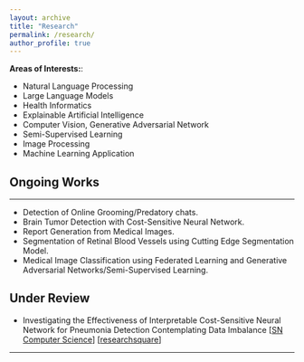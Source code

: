 ```yaml
---
layout: archive
title: "Research"
permalink: /research/
author_profile: true
---
```

<b>Areas of Interests:</b>:
* Natural Language Processing
* Large Language Models
* Health Informatics
* Explainable Artificial Intelligence
* Computer Vision, Generative Adversarial Network
* Semi-Supervised Learning
* Image Processing
* Machine Learning Application

## Ongoing Works
----------------
* Detection of Online Grooming/Predatory chats.
* Brain Tumor Detection with Cost-Sensitive Neural Network.   
* Report Generation from Medical Images.
* Segmentation of Retinal Blood Vessels using Cutting Edge Segmentation Model.
* Medical Image Classification using Federated Learning and Generative Adversarial Networks/Semi-Supervised Learning.
  
## Under Review

* Investigating the Effectiveness of Interpretable Cost-Sensitive Neural Network for Pneumonia Detection Contemplating Data Imbalance [[SN Computer Science](https://www.springer.com/journal/42979)] [[researchsquare](https://www.researchsquare.com/article/rs-3047442/v1)]

__________________________________________________
